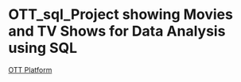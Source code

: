 # OTT_sql_Project showing Movies and TV Shows for Data Analysis using SQL

[OTT Platform](https://github.com/nivedya123shaji/OTT_sql_Project/blob/main/OTT_Logo.png)
